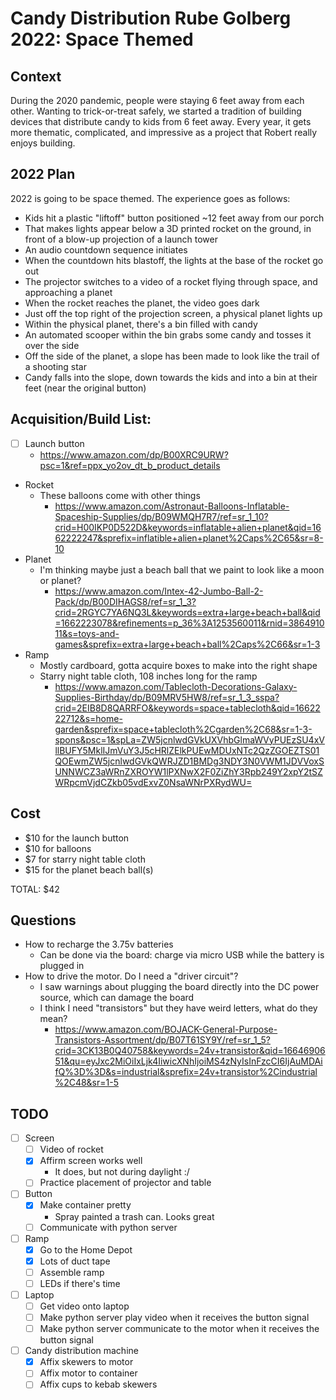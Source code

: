 # Candy Distribution Rube Golberg 2022: Space Themed

## Context

During the 2020 pandemic, people were staying 6 feet away from each other. Wanting to trick-or-treat safely, we started a tradition of building devices that distribute candy to kids from 6 feet away. Every year, it gets more thematic, complicated, and impressive as a project that Robert really enjoys building.

## 2022 Plan

2022 is going to be space themed. The experience goes as follows:

- Kids hit a plastic "liftoff" button positioned ~12 feet away from our porch
- That makes lights appear below a 3D printed rocket on the ground, in front of a blow-up projection of a launch tower
- An audio countdown sequence initiates
- When the countdown hits blastoff, the lights at the base of the rocket go out
- The projector switches to a video of a rocket flying through space, and approaching a planet
- When the rocket reaches the planet, the video goes dark
- Just off the top right of the projection screen, a physical planet lights up
- Within the physical planet, there's a bin filled with candy
- An automated scooper within the bin grabs some candy and tosses it over the side
- Off the side of the planet, a slope has been made to look like the trail of a shooting star
- Candy falls into the slope, down towards the kids and into a bin at their feet (near the original button)

## Acquisition/Build List:

- [ ] Launch button
  - https://www.amazon.com/dp/B00XRC9URW?psc=1&ref=ppx_yo2ov_dt_b_product_details
- Rocket
  - These balloons come with other things
    - https://www.amazon.com/Astronaut-Balloons-Inflatable-Spaceship-Supplies/dp/B09WMQH7R7/ref=sr_1_10?crid=H00IKP0D522D&keywords=inflatable+alien+planet&qid=1662222247&sprefix=inflatible+alien+planet%2Caps%2C65&sr=8-10
- Planet
  - I'm thinking maybe just a beach ball that we paint to look like a moon or planet?
    - https://www.amazon.com/Intex-42-Jumbo-Ball-2-Pack/dp/B00DIHAGS8/ref=sr_1_3?crid=2RGYC7YA6NQ3L&keywords=extra+large+beach+ball&qid=1662223078&refinements=p_36%3A1253560011&rnid=386491011&s=toys-and-games&sprefix=extra+large+beach+ball%2Caps%2C66&sr=1-3
- Ramp
  - Mostly cardboard, gotta acquire boxes to make into the right shape
  - Starry night table cloth, 108 inches long for the ramp
    - https://www.amazon.com/Tablecloth-Decorations-Galaxy-Supplies-Birthday/dp/B09MRV5HW8/ref=sr_1_3_sspa?crid=2EIB8D8QARRFO&keywords=space+tablecloth&qid=1662222712&s=home-garden&sprefix=space+tablecloth%2Cgarden%2C68&sr=1-3-spons&psc=1&spLa=ZW5jcnlwdGVkUXVhbGlmaWVyPUEzSU4xVllBUFY5MklIJmVuY3J5cHRlZElkPUEwMDUxNTc2QzZGOEZTS01QOEwmZW5jcnlwdGVkQWRJZD1BMDg3NDY3N0VWM1JDVVoxSUNNWCZ3aWRnZXROYW1lPXNwX2F0ZiZhY3Rpb249Y2xpY2tSZWRpcmVjdCZkb05vdExvZ0NsaWNrPXRydWU=

## Cost

- $10 for the launch button
- $10 for balloons
- $7 for starry night table cloth
- $15 for the planet beach ball(s)

TOTAL: $42

## Questions

- How to recharge the 3.75v batteries
  - Can be done via the board: charge via micro USB while the battery is plugged in
- How to drive the motor. Do I need a "driver circuit"?
  - I saw warnings about plugging the board directly into the DC power source, which can damage the board
  - I think I need "transistors" but they have weird letters, what do they mean?
    - https://www.amazon.com/BOJACK-General-Purpose-Transistors-Assortment/dp/B07T61SY9Y/ref=sr_1_5?crid=3CK13B0Q40758&keywords=24v+transistor&qid=1664690651&qu=eyJxc2MiOiIxLjk4IiwicXNhIjoiMS4zNyIsInFzcCI6IjAuMDAifQ%3D%3D&s=industrial&sprefix=24v+transistor%2Cindustrial%2C48&sr=1-5

## TODO

- [ ] Screen
  - [ ] Video of rocket
  - [x] Affirm screen works well
    - It does, but not during daylight :/
  - [ ] Practice placement of projector and table
- [ ] Button
  - [x] Make container pretty
    - Spray painted a trash can. Looks great
  - [ ] Communicate with python server
- [ ] Ramp
  - [x] Go to the Home Depot
  - [x] Lots of duct tape
  - [ ] Assemble ramp
  - [ ] LEDs if there's time
- [ ] Laptop
  - [ ] Get video onto laptop
  - [ ] Make python server play video when it receives the button signal
  - [ ] Make python server communicate to the motor when it receives the button signal
- [ ] Candy distribution machine
  - [x] Affix skewers to motor
  - [ ] Affix motor to container
  - [ ] Affix cups to kebab skewers
